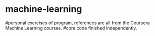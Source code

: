 # machine-learning

#personal exercises of program, references are all from the Coursera Machine Learning courses. 
#core code finished independently. 
